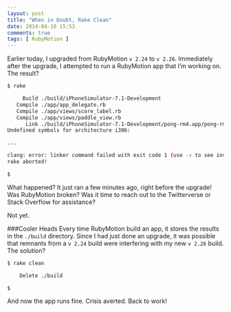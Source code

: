 ```yaml
---
layout: post
title: "When in Doubt, Rake Clean"
date: 2014-04-10 15:53
comments: true
tags: [ RubyMotion ]
---
```

Earlier today, I upgraded from RubyMotion `v 2.24` to `v 2.26`. Immediately after the upgrade, I attempted to run a RubyMotion app that I’m working on. The result?

~~~bash
$ rake

     Build ./build/iPhoneSimulator-7.1-Development
   Compile ./app/app_delegate.rb
   Compile ./app/views/score_label.rb
   Compile ./app/views/paddle_view.rb
      Link ./build/iPhoneSimulator-7.1-Development/pong-rm4.app/pong-rm4
Undefined symbols for architecture i386:

...

clang: error: linker command failed with exit code 1 (use -v to see invocation)
rake aborted!

$  

~~~

What happened? It just ran a few minutes ago, right before the upgrade! Was RubyMotion broken? Was it time to reach out to the Twitterverse or Stack Overflow for assistance?

Not yet.

<!--more-->

###Cooler Heads
Every time RubyMotion build an app, it stores the results in the `./build` directory. Since I had just done an upgrade, it was possible that remnants from a `v 2.24` build were interfering with my new `v 2.26` build. The solution?


~~~bash
$ rake clean

    Delete ./build

$  
~~~

And now the app runs fine. Crisis averted. Back to work!
